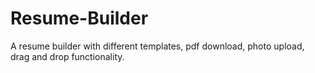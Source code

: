 # Resume-Builder
A resume builder with different templates, pdf download, photo upload, drag and drop functionality.

